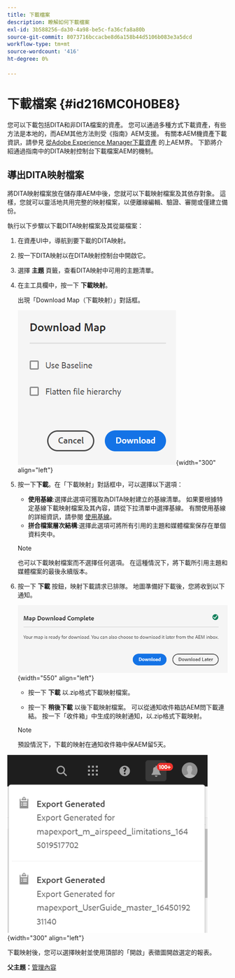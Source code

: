 ```yaml
---
title: 下載檔案
description: 瞭解如何下載檔案
exl-id: 3b588256-da30-4a98-be5c-fa36cfa8a80b
source-git-commit: 8073716bccacbe8d6a158b44d5106b083e3a5dcd
workflow-type: tm+mt
source-wordcount: '416'
ht-degree: 0%

---
```


# 下載檔案 {#id216MC0H0BE8}

您可以下載包括DITA和非DITA檔案的資產。 您可以通過多種方式下載資產，有些方法是本地的，而AEM其他方法則受《指南》AEM支援。 有關本AEM機資產下載資訊，請參見 [從Adobe Experience Manager下載資產](https://experienceleague.adobe.com/docs/experience-manager-cloud-service/assets/manage/download-assets-from-aem.html) 的上AEM界。 下節將介紹通過指南中的DITA映射控制台下載檔案AEM的機制。

## 導出DITA映射檔案

將DITA映射檔案放在儲存庫AEM中後，您就可以下載映射檔案及其依存對象。 這樣，您就可以靈活地共用完整的映射檔案，以便離線編輯、驗證、審閱或僅建立備份。

執行以下步驟以下載DITA映射檔案及其從屬檔案：

1. 在資產UI中，導航到要下載的DITA映射。

1. 按一下DITA映射以在DITA映射控制台中開啟它。

1. 選擇 **主題** 頁籤，查看DITA映射中可用的主題清單。

1. 在主工具欄中，按一下 **下載映射**。

   出現「Download Map（下載映射）」對話框。

   ![](images/download-map.png){width="300" align="left"}

1. 按一下&#x200B;**下載**。在「下載映射」對話框中，可以選擇以下選項：

   - **使用基線**:選擇此選項可獲取為DITA映射建立的基線清單。 如果要根據特定基線下載映射檔案及其內容，請從下拉清單中選擇基線。 有關使用基線的詳細資訊，請參閱 [使用基線](generate-output-use-baseline-for-publishing.md#)。
   - **拼合檔案層次結構**:選擇此選項可將所有引用的主題和媒體檔案保存在單個資料夾中。

   >[!NOTE]
   >
   > 也可以下載映射檔案而不選擇任何選項。 在這種情況下，將下載所引用主題和媒體檔案的最後永續版本。

1. 按一下 **下載** 按鈕，映射下載請求已排隊。 地圖準備好下載後，您將收到以下通知。

   ![](images/download-map-prompt.png){width="550" align="left"}

   - 按一下 **下載** 以.zip格式下載映射檔案。

   - 按一下 **稍後下載** 以後下載映射檔案。 可以從通知收件箱訪AEM問下載連結。 按一下「收件箱」中生成的映射通知，以.zip格式下載映射。
   >[!NOTE]
   >
   > 預設情況下，下載的映射在通知收件箱中保AEM留5天。

![](images/download-map-inbox.png){width="300" align="left"}

下載映射後，您可以選擇映射並使用頂部的「開啟」表徵圖開啟選定的報表。

**父主題：**[&#x200B;管理內容](authoring.md)
